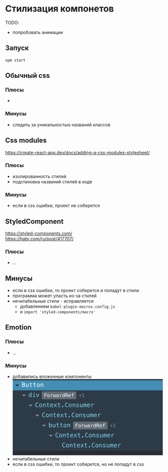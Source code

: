 # Стилизация компонетов

TODO: 
- попробовать анимации

## Запуск

```shell script
npm start
```

## Обычный css

### Плюсы
- 

### Минусы
- следить за уникальностью названий классов

## Css modules
https://create-react-app.dev/docs/adding-a-css-modules-stylesheet/  

### Плюсы
- изолированность стилей
- подстановка названий стилей в коде

### Минусы
- если в css ошибки, проект не соберется

## StyledComponent
https://styled-components.com/  
https://habr.com/ru/post/417707/  

### Плюсы
- ...

## Минусы
- если в css ошибки, то проект соберется и попадут в стили
- программа может упасть из-за стилей
- нечитабельные стили - исправляется
    - добавлением `babel-plugin-macros.config.js`
    - и `import 'styled-components/macro'`

## Emotion

### Плюсы
- ...

### Минусы
- добавились вложенные компоненты
![Screenshot](./data/emotion-minus-1.png)
- нечитабельные стили
- если в css ошибки, то проект соберется, но не попадут в css
